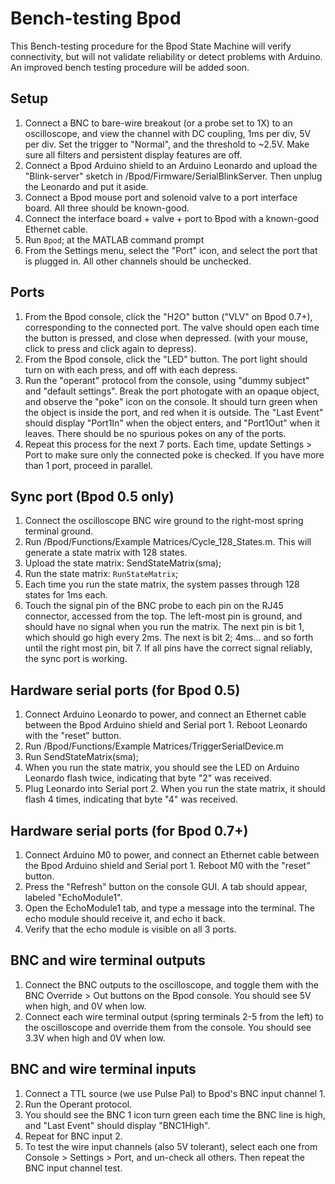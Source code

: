 # Bench-testing Bpod
This Bench-testing procedure for the Bpod State Machine will verify connectivity, but will not validate reliability or detect problems with Arduino. An improved bench testing procedure will be added soon. 

## Setup

1. Connect a BNC to bare-wire breakout (or a probe set to 1X) to an oscilloscope, and view the channel with DC coupling, 1ms per div, 5V per div. Set the trigger to "Normal", and the threshold to ~2.5V. Make sure all filters and persistent display features are off.
2. Connect a Bpod Arduino shield to an Arduino Leonardo and upload the "Blink-server" sketch in /Bpod/Firmware/SerialBlinkServer. Then unplug the Leonardo and put it aside.
3. Connect a Bpod mouse port and solenoid valve to a port interface board. All three should be known-good.
4. Connect the interface board + valve + port to Bpod with a known-good Ethernet cable.
5. Run `Bpod`; at the MATLAB command prompt
6. From the Settings menu, select the "Port" icon, and select the port that is plugged in. All other channels should be unchecked.

## Ports

1. From the Bpod console, click the "H2O" button ("VLV" on Bpod 0.7+), corresponding to the connected port. The valve should open each time the button is pressed, and close when depressed. (with your mouse, click to press and click again to depress).
2. From the Bpod console, click the "LED" button. The port light should turn on with each press, and off with each depress.
3. Run the "operant" protocol from the console, using "dummy subject" and "default settings". Break the port photogate with an opaque object, and observe the "poke" icon on the console. It should turn green when the object is inside the port, and red when it is outside. The "Last Event" should display "Port1In" when the object enters, and "Port1Out" when it leaves.  There should be no spurious pokes on any of the ports.
4. Repeat this process for the next 7 ports. Each time, update Settings > Port to make sure only the connected poke is checked. If you have more than 1 port, proceed in parallel.

## Sync port (Bpod 0.5 only)

1. Connect the oscilloscope BNC wire ground to the right-most spring terminal ground.
2. Run /Bpod/Functions/Example Matrices/Cycle_128_States.m. This will generate a state matrix with 128 states.
3. Upload the state matrix: SendStateMatrix(sma);
4. Run the state matrix: `RunStateMatrix`;
5. Each time you run the state matrix, the system passes through 128 states for 1ms each.
6. Touch the signal pin of the BNC probe to each pin on the RJ45 connector, accessed from the top. The left-most pin is ground, and should have no signal when you run the matrix. The next pin is bit 1, which should go high every 2ms. The next is bit 2; 4ms... and so forth until the right most pin, bit 7. If all pins have the correct signal reliably, the sync port is working.

## Hardware serial ports (for Bpod 0.5)
1. Connect Arduino Leonardo to power, and connect an Ethernet cable between the Bpod Arduino shield and Serial port 1. Reboot Leonardo with the "reset" button.
2. Run /Bpod/Functions/Example Matrices/TriggerSerialDevice.m
3. Run SendStateMatrix(sma);
4. When you run the state matrix, you should see the LED on Arduino Leonardo flash twice, indicating that byte "2" was received.
5. Plug Leonardo into Serial port 2. When you run the state matrix, it should flash 4 times, indicating that byte "4" was received.

## Hardware serial ports (for Bpod 0.7+)

1. Connect Arduino M0 to power, and connect an Ethernet cable between the Bpod Arduino shield and Serial port 1. Reboot M0 with the "reset" button.
2. Press the "Refresh" button on the console GUI. A tab should appear, labeled "EchoModule1".
3. Open the EchoModule1 tab, and type a message into the terminal. The echo module should receive it, and echo it back.
4. Verify that the echo module is visible on all 3 ports.

## BNC and wire terminal outputs

1. Connect the BNC outputs to the oscilloscope, and toggle them with the BNC Override > Out buttons on the Bpod console. You should see 5V when high, and 0V when low.
2. Connect each wire terminal output (spring terminals 2-5 from the left) to the oscilloscope and override them from the console. You should see 3.3V when high and 0V when low.

## BNC and wire terminal inputs
1. Connect a TTL source (we use Pulse Pal) to Bpod's BNC input channel 1.
2. Run the Operant protocol.
3. You should see the BNC 1 icon turn green each time the BNC line is high, and "Last Event" should display "BNC1High".  
4. Repeat for BNC input 2.
5. To test the wire input channels (also 5V tolerant), select each one from Console > Settings > Port, and un-check all others. Then repeat the BNC input channel test.
